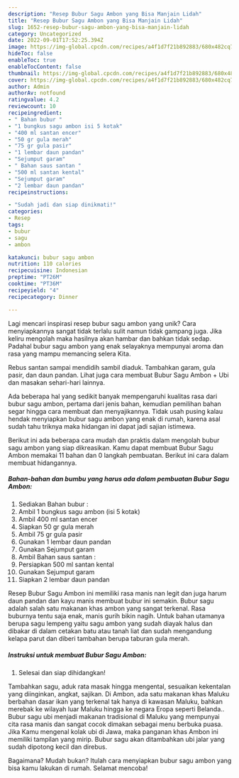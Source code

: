 ```yaml
---
description: "Resep Bubur Sagu Ambon yang Bisa Manjain Lidah"
title: "Resep Bubur Sagu Ambon yang Bisa Manjain Lidah"
slug: 1652-resep-bubur-sagu-ambon-yang-bisa-manjain-lidah
category: Uncategorized
date: 2022-09-01T17:52:25.394Z
image: https://img-global.cpcdn.com/recipes/a4f1d7f21b892883/680x482cq70/bubur-sagu-ambon-foto-resep-utama.jpg
hideToc: false
enableToc: true
enableTocContent: false
thumbnail: https://img-global.cpcdn.com/recipes/a4f1d7f21b892883/680x482cq70/bubur-sagu-ambon-foto-resep-utama.jpg
cover: https://img-global.cpcdn.com/recipes/a4f1d7f21b892883/680x482cq70/bubur-sagu-ambon-foto-resep-utama.jpg
author: Admin
authorAv: notfound
ratingvalue: 4.2
reviewcount: 10
recipeingredient:
- " Bahan bubur "
- "1 bungkus sagu ambon isi 5 kotak"
- "400 ml santan encer"
- "50 gr gula merah"
- "75 gr gula pasir"
- "1 lembar daun pandan"
- "Sejumput garam"
- " Bahan saus santan "
- "500 ml santan kental"
- "Sejumput garam"
- "2 lembar daun pandan"
recipeinstructions:

- "Sudah jadi dan siap dinikmati!"
categories:
- Resep
tags:
- bubur
- sagu
- ambon

katakunci: bubur sagu ambon 
nutrition: 110 calories
recipecuisine: Indonesian
preptime: "PT26M"
cooktime: "PT36M"
recipeyield: "4"
recipecategory: Dinner

---
```





Lagi mencari inspirasi resep bubur sagu ambon yang unik? Cara menyiapkannya sangat tidak terlalu sulit namun tidak gampang juga. Jika keliru mengolah maka hasilnya akan hambar dan bahkan tidak sedap. Padahal bubur sagu ambon yang enak selayaknya mempunyai aroma dan rasa yang mampu memancing selera Kita.





Rebus santan sampai mendidih sambil diaduk. Tambahkan garam, gula pasir, dan daun pandan. Lihat juga cara membuat Bubur Sagu Ambon + Ubi dan masakan sehari-hari lainnya.

Ada beberapa hal yang sedikit banyak mempengaruhi kualitas rasa dari bubur sagu ambon, pertama dari jenis bahan, kemudian pemilihan bahan segar hingga cara membuat dan menyajikannya. Tidak usah pusing kalau hendak menyiapkan bubur sagu ambon yang enak di rumah, karena asal sudah tahu triknya maka hidangan ini dapat jadi sajian istimewa.






Berikut ini ada beberapa cara mudah dan praktis dalam mengolah bubur sagu ambon yang siap dikreasikan. Kamu dapat membuat Bubur Sagu Ambon memakai 11 bahan dan 0 langkah pembuatan. Berikut ini cara dalam membuat hidangannya.

<!--inarticleads1-->

##### Bahan-bahan dan bumbu yang harus ada dalam pembuatan Bubur Sagu Ambon:

1. Sediakan  Bahan bubur :
1. Ambil 1 bungkus sagu ambon (isi 5 kotak)
1. Ambil 400 ml santan encer
1. Siapkan 50 gr gula merah
1. Ambil 75 gr gula pasir
1. Gunakan 1 lembar daun pandan
1. Gunakan Sejumput garam
1. Ambil  Bahan saus santan :
1. Persiapkan 500 ml santan kental
1. Gunakan Sejumput garam
1. Siapkan 2 lembar daun pandan


Resep Bubur Sagu Ambon ini memiliki rasa manis nan legit dan juga harum daun pandan dan kayu manis membuat bubur ini semakin. Bubur sagu adalah salah satu makanan khas ambon yang sangat terkenal. Rasa buburnya tentu saja enak, manis gurih bikin nagih. Untuk bahan utamanya berupa sagu lempeng yaitu sagu ambon yang sudah diayak halus dan dibakar di dalam cetakan batu atau tanah liat dan sudah mengandung kelapa parut dan diberi tambahan berupa taburan gula merah. 

<!--inarticleads2-->

##### Instruksi untuk membuat Bubur Sagu Ambon:


1. Selesai dan siap dihidangkan!

Tambahkan sagu, aduk rata masak hingga mengental, sesuaikan kekentalan yang diinginkan, angkat, sajikan. Di Ambon, ada satu makanan khas Maluku berbahan dasar ikan yang terkenal tak hanya di kawasan Maluku, bahkan merebak ke wilayah luar Maluku hingga ke negara Eropa seperti Belanda.. Bubur sagu ubi menjadi makanan tradisional di Maluku yang mempunyai cita rasa manis dan sangat cocok dimakan sebagai menu berbuka puasa. Jika Kamu mengenal kolak ubi di Jawa, maka panganan khas Ambon ini memiliki tampilan yang mirip. Bubur sagu akan ditambahkan ubi jalar yang sudah dipotong kecil dan direbus. 

Bagaimana? Mudah bukan? Itulah cara menyiapkan bubur sagu ambon yang bisa kamu lakukan di rumah. Selamat mencoba!
